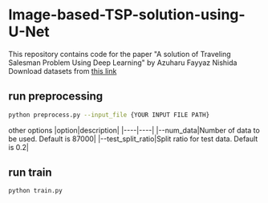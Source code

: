 # Image-based-TSP-solution-using-U-Net
This repository contains code for the paper "A solution of Traveling Salesman Problem Using Deep Learning" by Azuharu Fayyaz Nishida  
Download datasets from [this link](https://www.kaggle.com/datasets/azuharunishida/huge-optimal-tour-tsp-datasets)

## run preprocessing
```bash
python preprocess.py --input_file {YOUR INPUT FILE PATH}
```

other options
|option|description|
|----|----|
|--num_data|Number of data to be used. Default is 87000|
|--test_split_ratio|Split ratio for test data. Default is 0.2|

## run train
```bash
python train.py
```